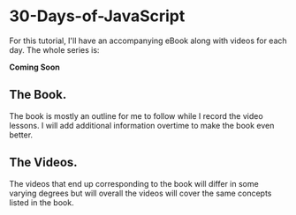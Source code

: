 # 30-Days-of-JavaScript
For this tutorial, I'll have an accompanying eBook along with videos for each day. The whole series is:

**Coming Soon**


## The Book.
The book is mostly an outline for me to follow while I record the video lessons. I will add additional information overtime to make the book even better.


## The Videos.
The videos that end up corresponding to the book will differ in some varying degrees but will overall the videos will cover the same concepts listed in the book. 
